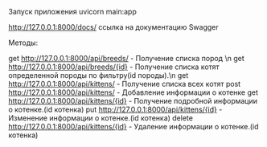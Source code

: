 Запуск приложения uvicorn main:app

http://127.0.0.1:8000/docs/ ссылка на документацию Swagger

Методы:

get http://127.0.0.1:8000/api/breeds/         - Получение списка пород \n
get http://127.0.0.1:8000/api/breeds/{id}      - Получение списка котят определенной породы по фильтру(id породы).\n
get http://127.0.0.1:8000/api/kittens/          - Получение списка всех котят
post http://127.0.0.1:8000/api/kittens/        - Добавление информации о котенке
get http://127.0.0.1:8000/api/kittens/{id}      - Получение подробной информации о котенке.(id котенка)
put http://127.0.0.1:8000/api/kittens/{id}      - Изменение информации о котенке.(id котенка)
delete http://127.0.0.1:8000/api/kittens/{id}  - Удаление информации о котенке.(id котенка)

